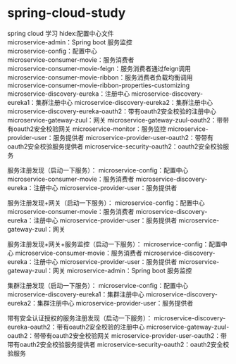 # spring-cloud-study
spring cloud 学习
hidex:配置中心文件  
microservice-admin：Spring boot 服务监控  
microservice-config：配置中心  
microservice-consumer-movie：服务消费者  
microservice-consumer-movie-feign：服务消费者通过feign调用
microservice-consumer-movie-ribbon：服务消费者负载均衡调用
microservice-consumer-movie-ribbon-properties-customizing
microservice-discovery-eureka：注册中心
microservice-discovery-eureka1：集群注册中心
microservice-discovery-eureka2：集群注册中心
microservice-discovery-eureka-oauth2：带有oauth2安全校验的注册中心
microservice-gateway-zuul：网关
microservice-gateway-zuul-oauth2：带带有oauth2安全校验网关
microservice-monitor：服务监控
microservice-provider-user：服务提供者
microservice-provider-user-oauth2：带带有oauth2安全校验服务提供者
microservice-security-oauth2：oauth2安全校验服务

服务注册发现（启动一下服务）：
microservice-config：配置中心
microservice-consumer-movie：服务消费者
microservice-discovery-eureka：注册中心
microservice-provider-user：服务提供者

服务注册发现+网关（启动一下服务）：
microservice-config：配置中心
microservice-consumer-movie：服务消费者
microservice-discovery-eureka：注册中心
microservice-provider-user：服务提供者
microservice-gateway-zuul：网关

服务注册发现+网关+服务监控（启动一下服务）：
microservice-config：配置中心
microservice-consumer-movie：服务消费者
microservice-discovery-eureka：注册中心
microservice-provider-user：服务提供者
microservice-gateway-zuul：网关
microservice-admin：Spring boot 服务监控

集群注册发现（启动一下服务）：
microservice-config：配置中心
microservice-discovery-eureka1：集群注册中心
microservice-discovery-eureka2：集群注册中心
microservice-provider-user：服务提供者

带有安全认证授权的服务注册发现（启动一下服务）：
microservice-discovery-eureka-oauth2：带有oauth2安全校验的注册中心
microservice-gateway-zuul-oauth2：带带有oauth2安全校验网关
microservice-provider-user-oauth2：带带有oauth2安全校验服务提供者
microservice-security-oauth2：oauth2安全校验服务


